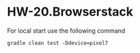 # HW-20.Browserstack

For local start use the following command
```shell
gradle clean test -Ddevice=pixel7
```

